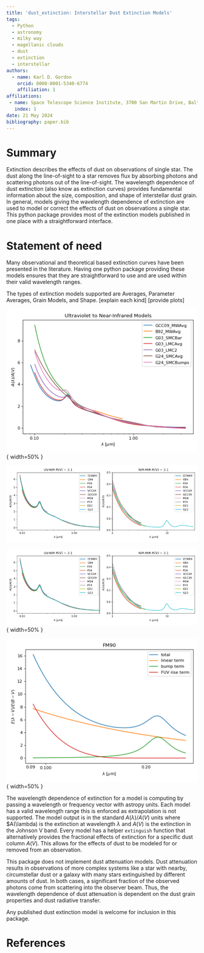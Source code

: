 ```yaml
---
title: 'dust_extinction: Interstellar Dust Extinction Models'
tags:
  - Python
  - astronomy
  - milky way
  - magellanic clouds
  - dust
  - extinction
  - interstellar
authors:
  - name: Karl D. Gordon
    orcid: 0000-0001-5340-6774
    affiliation: 1
affiliations:
 - name: Space Telescope Science Institute, 3700 San Martin Drive, Baltimore, MD, 21218, USA
   index: 1
date: 21 May 2024
bibliography: paper.bib
---
```


# Summary

Extinction describes the effects of dust on observations of single star. The
dust along the line-of-sight to a star removes flux by absorbing photons and
scattering photons out of the line-of-sight. The wavelength dependence of dust
extinction (also know as extinction curves) provides fundamental information
about the size, composition, and shape of interstellar dust grain. In general,
models giving the wavelength dependence of extinction are used to model or
correct the effects of dust on observations a single star.  This python package
provides most of the extinction models published in one place with a 
straightforward interface.

# Statement of need

Many observational and theoretical based extinction curves have been presented
in the literature. Having one python package providing these models ensures
that they are straightforward to use and are used within their valid wavelength
ranges.

The types of extinction models supported are Averages, Parameter Averages, Grain Models, and Shape.  [explain each kind]  [provide plots]

![Examples of Average models [@Bastiaansen92; @Gordon03; @Gordon09; @Gordon21; @Gordon24].\label{fig:averages}](average_models_uv_nir.png){ width=50% }

![Examples of Parameter Average models [@Cardelli89; @ODonnell94; @Fitzpatrick99; @Fitzpatrick04; @Valencic04; @Gordon09; @MaizApellaniz14; @Fitzpatrick19; @Decleir22; @Gordon23].\label{fig:parameter_averages}](parameter_average_models.png)

![Examples of Grain models [@Desert90; @Weingartner01; @Draine03; @Zubko04; @Compiegne11; @Jones13; @Hensley23].\label{fig:grain}](parameter_average_models.png){ width=50% }

![Examples of a Shape models [@Fitzpatrick90].\label{fig:shapes}](shape_models.png){ width=50% }

The wavelength dependence of extinction for a model is computing by passing a
wavelength or frequency vector with astropy units. Each model has a valid
wavelength range this is enforced as extrapolation is not supported. The model
output is in the standard $A(\lambda)/A(V)$ units where $A(\lambda) is the
extinction at wavelength $\lambda$ and $A(V)$ is the extinction in the Johnson
V band. Every model has a helper `extinguish` function that alternatively
provides the fractional effects of extinction for a specific dust column
$A(V)$. This allows for the effects of dust to be modeled for or removed from
an observation.

This package does not implement dust attenuation models. Dust attenuation
results in observations of more complex systems like a star with nearby,
circumstellar dust or a galaxy with many stars extinguished by different
amounts of dust. In both cases, a significant fraction of the observed photons
come from scattering into the observer beam. Thus, the wavelength dependence of
dust attenuation is dependent on the dust grain properties and dust radiative
transfer.

Any published dust extinction model is welcome for inclusion in this package.

# References